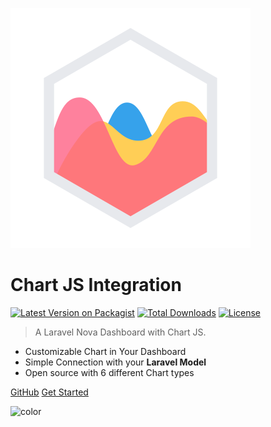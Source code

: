 ![logo](assets/logo/chartjs-logo.svg)

# Chart JS Integration

[![Latest Version on Packagist](https://img.shields.io/packagist/v/coroowicaksono/chart-js-integration)](https://packagist.org/packages/coroowicaksono/chart-js-integration)
[![Total Downloads](https://img.shields.io/packagist/dt/coroowicaksono/chart-js-integration)](https://packagist.org/packages/coroowicaksono/chart-js-integration)
[![License](https://img.shields.io/packagist/l/coroowicaksono/chart-js-integration)](https://github.com/coroo/nova-chartjs/blob/master/LICENSE)

> A Laravel Nova Dashboard with Chart JS. 

- Customizable Chart in Your Dashboard
- Simple Connection with your <b>Laravel Model</b>
- Open source with 6 different Chart types

[GitHub](https://github.com/coroo/nova-chartjs/)
[Get Started](#getting-started)

![color](#EFEFEF)